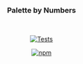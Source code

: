 <div align="center">
    <br/>
    <h3>Palette by Numbers</h3>
    <br/>

[![Tests](https://img.shields.io/github/workflow/status/checktheroads/palette-by-numbers/Tests?label=Tests&style=for-the-badge)](https://github.com/checktheroads/site/actions?query=workflow%3A%Tests%22)

[![npm](https://img.shields.io/npm/v/palette-by-numbers?style=for-the-badge)](https://npmjs.com/package/palette-by-numbers)

</div>
